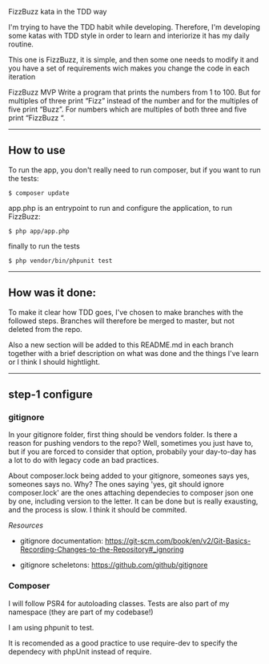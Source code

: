 FizzBuzz kata in the TDD way

I'm trying to have the TDD habit while developing.
Therefore, I'm developing some katas with TDD style in order to learn and interiorize it has my daily routine.

This one is FizzBuzz, it is simple, and then some one needs to modify it and you have a set of requirements wich makes you change the code in each iteration

FizzBuzz MVP
Write a program that prints the numbers from 1 to 100. But for multiples of three print “Fizz” instead of the number and for the multiples of five print “Buzz”. For numbers which are multiples of both three and five print “FizzBuzz “.

---
## How to use

To run the app, you don't really need to run composer, but if you want to run the tests:
```
$ composer update
```

app.php is an entrypoint to run and configure the application, to run FizzBuzz:
```
$ php app/app.php
```

finally to run the tests
```
$ php vendor/bin/phpunit test
```

---

## How was it done:

To make it clear how TDD goes, I've chosen to make branches with the followed steps. Branches will therefore be merged to master, but not deleted from the repo.

Also a new section will be added to this README.md in each branch together with a brief description on what was done and the things I've learn or I think I should hightlight.

---
## step-1 configure
### gitignore

In your gitignore folder, first thing should be vendors folder. Is there a reason for pushing vendors to the repo? Well, sometimes you just have to, but if you are forced to consider that option, probabily your day-to-day has a lot to do with legacy code an bad practices.

About composer.lock being added to your gitignore, someones says yes, someones says no. 
Why? The ones saying 'yes, git should ignore composer.lock' are the ones attaching dependecies to composer json one by one, including version to the letter.
It can be done but is really exausting, and the process is slow.
I think it should be commited.

_Resources_
* gitignore documentation:
https://git-scm.com/book/en/v2/Git-Basics-Recording-Changes-to-the-Repository#_ignoring

* gitignore scheletons: https://github.com/github/gitignore

### Composer 

I will follow PSR4 for autoloading classes.
Tests are also part of my namespace (they are part of my codebase!)

I am using phpunit to test. 

It is recomended as a good practice to use require-dev to specify the dependecy with phpUnit instead of require.
